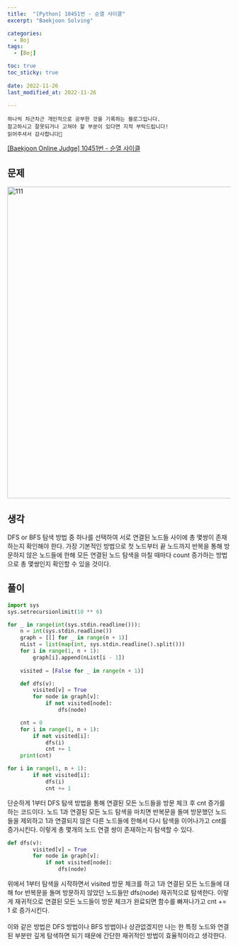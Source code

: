 ```yaml
---
title:  "[Python] 10451번 - 순열 사이클" 
excerpt: "Baekjoon Solving"

categories:
  - Boj
tags:
  - [Boj]

toc: true
toc_sticky: true
 
date: 2022-11-26
last_modified_at: 2022-11-26

---
```

```
하나씩 차근차근 개인적으로 공부한 것을 기록하는 블로그입니다.
참고하시고 잘못되거나 고쳐야 할 부분이 있다면 지적 부탁드립니다!
읽어주셔서 감사합니다🙂
```

[[Baekjoon Online Judge] 10451번 - 순열 사이클](https://www.acmicpc.net/problem/10451)

## 문제
<img width="703" alt="111" src="https://user-images.githubusercontent.com/67769404/204093653-942d6060-b095-4cf5-8599-f5f8eb88f20a.png">

## 생각
DFS or BFS 탐색 방법 중 하나를 선택하여 서로 연결된 노드들 사이에 총 몇쌍이 존재하는지 확인해야 한다. 가장 기본적인 방법으로 첫 노드부터 끝 노드까지 반복을 통해 방문하지 않은 노드들에 한해 모든 연결된 노드 탐색을 마칠 때마다 count 증가하는 방법으로 총 몇쌍인지 확인할 수 있을 것이다.

## 풀이
```python
import sys
sys.setrecursionlimit(10 ** 6)

for _ in range(int(sys.stdin.readline())):
    n = int(sys.stdin.readline())
    graph = [[] for _ in range(n + 1)]
    nList = list(map(int, sys.stdin.readline().split()))
    for i in range(1, n + 1):
        graph[i].append(nList[i - 1])
    
    visited = [False for _ in range(n + 1)]

    def dfs(v):
        visited[v] = True
        for node in graph[v]:
            if not visited[node]:
                dfs(node)

    cnt = 0
    for i in range(1, n + 1):
        if not visited[i]:
            dfs(i)
            cnt += 1
    print(cnt)
```
```python
for i in range(1, n + 1):
        if not visited[i]:
            dfs(i)
            cnt += 1
```
단순하게 1부터 DFS 탐색 방법을 통해 연결된 모든 노드들을 방문 체크 후 cnt 증가를 하는 코드이다. 노드 1과 연결된 모든 노드 탐색을 마치면 반복문을 돌며 방문했던 노드들을 제외하고 1과 연결되지 않은 다른 노드들에 한해서 다시 탐색을 이어나가고 cnt를 증가시킨다. 이렇게 총 몇개의 노드 연결 쌍이 존재하는지 탐색할 수 있다.

```python
def dfs(v):
        visited[v] = True
        for node in graph[v]:
            if not visited[node]:
                dfs(node)
```
위에서 1부터 탐색을 시작하면서 visited 방문 체크를 하고 1과 연결된 모든 노드들에 대해 for 반복문을 돌며 방문하지 않았던 노드들만 dfs(node) 재귀적으로 탐색한다. 이렇게 재귀적으로 연결된 모든 노드들이 방문 체크가 완료되면 함수를 빠져나가고 cnt += 1 로 증가시킨다.<br>
<br>
이와 같은 방법은 DFS 방법이나 BFS 방법이나 상관없겠지만 나는 한 특정 노드와 연결된 부분만 깊게 탐색하면 되기 때문에 간단한 재귀적인 방법이 효율적이라고 생각한다.